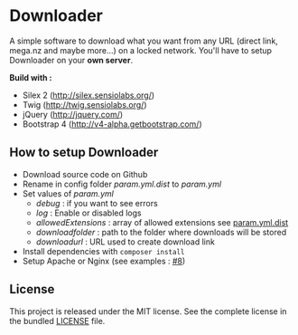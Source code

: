 # Downloader

A simple software to download what you want from any URL (direct link, mega.nz and maybe more...) on a locked network.
You'll have to setup Downloader on your **own server**.

**Build with :**
  - Silex 2 (http://silex.sensiolabs.org/)
  - Twig (http://twig.sensiolabs.org/)
  - jQuery (http://jquery.com/)
  - Bootstrap 4 (http://v4-alpha.getbootstrap.com/)

How to setup Downloader
------------

- Download source code on Github
- Rename in config folder *param.yml.dist* to *param.yml*
- Set values of *param.yml*
  - *debug* : if you want to see errors
  - *log* : Enable or disabled logs
  - *allowedExtensions* : array of allowed extensions see [param.yml.dist](https://github.com/Strikesoft/Downloader/blob/master/config/param.yml.dist)
  - *downloadfolder* : path to the folder where downloads will be stored
  - *downloadurl* : URL used to create download link
- Install dependencies with ``composer install``
- Setup Apache or Nginx (see examples : [#8](https://github.com/Strikesoft/Downloader/issues/8))

License
------------

This project is released under the MIT license. See the complete license in the bundled [LICENSE](https://github.com/Strikesoft/Downloader/blob/master/LICENSE) file.
